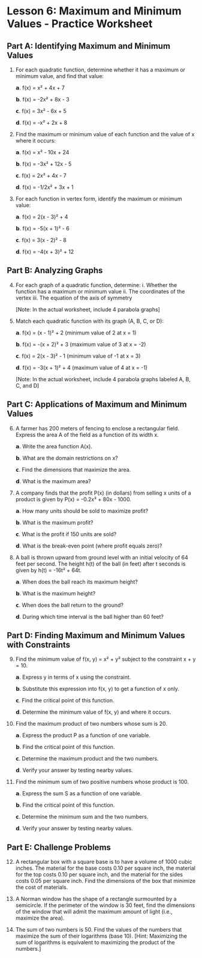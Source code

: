 # Lesson 6: Maximum and Minimum Values - Practice Worksheet

## Part A: Identifying Maximum and Minimum Values

1. For each quadratic function, determine whether it has a maximum or minimum value, and find that value:
   
   𝗮. f(x) = x² + 4x + 7
   
   𝗯. f(x) = -2x² + 8x - 3
   
   𝗰. f(x) = 3x² - 6x + 5
   
   𝗱. f(x) = -x² + 2x + 8

2. Find the maximum or minimum value of each function and the value of x where it occurs:
   
   𝗮. f(x) = x² - 10x + 24
   
   𝗯. f(x) = -3x² + 12x - 5
   
   𝗰. f(x) = 2x² + 4x - 7
   
   𝗱. f(x) = -1/2x² + 3x + 1

3. For each function in vertex form, identify the maximum or minimum value:
   
   𝗮. f(x) = 2(x - 3)² + 4
   
   𝗯. f(x) = -5(x + 1)² - 6
   
   𝗰. f(x) = 3(x - 2)² - 8
   
   𝗱. f(x) = -4(x + 3)² + 12

## Part B: Analyzing Graphs

4. For each graph of a quadratic function, determine:
   i. Whether the function has a maximum or minimum value
   ii. The coordinates of the vertex
   iii. The equation of the axis of symmetry
   
   [Note: In the actual worksheet, include 4 parabola graphs]

5. Match each quadratic function with its graph (A, B, C, or D):
   
   𝗮. f(x) = (x - 1)² + 2 (minimum value of 2 at x = 1)
   
   𝗯. f(x) = -(x + 2)² + 3 (maximum value of 3 at x = -2)
   
   𝗰. f(x) = 2(x - 3)² - 1 (minimum value of -1 at x = 3)
   
   𝗱. f(x) = -3(x + 1)² + 4 (maximum value of 4 at x = -1)
   
   [Note: In the actual worksheet, include 4 parabola graphs labeled A, B, C, and D]

## Part C: Applications of Maximum and Minimum Values

6. A farmer has 200 meters of fencing to enclose a rectangular field. Express the area A of the field as a function of its width x.
   
   𝗮. Write the area function A(x).
   
   𝗯. What are the domain restrictions on x?
   
   𝗰. Find the dimensions that maximize the area.
   
   𝗱. What is the maximum area?

7. A company finds that the profit P(x) (in dollars) from selling x units of a product is given by P(x) = -0.2x² + 80x - 1000.
   
   𝗮. How many units should be sold to maximize profit?
   
   𝗯. What is the maximum profit?
   
   𝗰. What is the profit if 150 units are sold?
   
   𝗱. What is the break-even point (where profit equals zero)?

8. A ball is thrown upward from ground level with an initial velocity of 64 feet per second. The height h(t) of the ball (in feet) after t seconds is given by h(t) = -16t² + 64t.
   
   𝗮. When does the ball reach its maximum height?
   
   𝗯. What is the maximum height?
   
   𝗰. When does the ball return to the ground?
   
   𝗱. During which time interval is the ball higher than 60 feet?

## Part D: Finding Maximum and Minimum Values with Constraints

9. Find the minimum value of f(x, y) = x² + y² subject to the constraint x + y = 10.
   
   𝗮. Express y in terms of x using the constraint.
   
   𝗯. Substitute this expression into f(x, y) to get a function of x only.
   
   𝗰. Find the critical point of this function.
   
   𝗱. Determine the minimum value of f(x, y) and where it occurs.

10. Find the maximum product of two numbers whose sum is 20.
    
    𝗮. Express the product P as a function of one variable.
    
    𝗯. Find the critical point of this function.
    
    𝗰. Determine the maximum product and the two numbers.
    
    𝗱. Verify your answer by testing nearby values.

11. Find the minimum sum of two positive numbers whose product is 100.
    
    𝗮. Express the sum S as a function of one variable.
    
    𝗯. Find the critical point of this function.
    
    𝗰. Determine the minimum sum and the two numbers.
    
    𝗱. Verify your answer by testing nearby values.

## Part E: Challenge Problems

12. A rectangular box with a square base is to have a volume of 1000 cubic inches. The material for the base costs 0.10 per square inch, the material for the top costs 0.10 per square inch, and the material for the sides costs 0.05 per square inch. Find the dimensions of the box that minimize the cost of materials.

13. A Norman window has the shape of a rectangle surmounted by a semicircle. If the perimeter of the window is 30 feet, find the dimensions of the window that will admit the maximum amount of light (i.e., maximize the area).

14. The sum of two numbers is 50. Find the values of the numbers that maximize the sum of their logarithms (base 10). [Hint: Maximizing the sum of logarithms is equivalent to maximizing the product of the numbers.]
